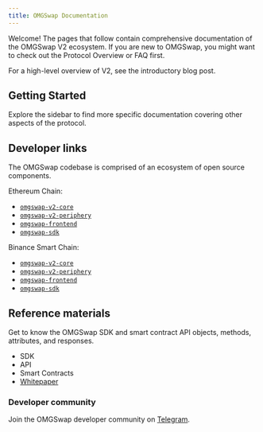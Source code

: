 ```yaml
---
title: OMGSwap Documentation
---
```


Welcome! The pages that follow contain comprehensive documentation of the OMGSwap V2 ecosystem. If you are new to OMGSwap, you might want to check out the <Link to="/docs/v2/protocol-overview">Protocol Overview</Link> or <Link to="/faq">FAQ</Link> first.

For a high-level overview of V2, see the <Link to='/blog/omgswap-v2'>introductory blog post</Link>.

## Getting Started

<Wizard />

Explore the sidebar to find more specific documentation covering other aspects of the protocol.

## Developer links

The OMGSwap codebase is comprised of an ecosystem of open source components.

Ethereum Chain:
- [`omgswap-v2-core`](https://github.com/omgswap/OMGSwap-v2-core)
- [`omgswap-v2-periphery`](https://github.com/omgswap/OMGSwap-v2-periphery)
- [`omgswap-frontend`](https://github.com/omgswap/omgswap-frontend)
- [`omgswap-sdk`](https://github.com/omgswap/omgswap-sdk)

Binance Smart Chain:
- [`omgswap-v2-core`](https://github.com/omgswap/OMGSwap-v2-core)
- [`omgswap-v2-periphery`](https://github.com/omgswap/OMGSwap-v2-periphery)
- [`omgswap-frontend`](https://github.com/omgswap/omgswap-frontend)
- [`omgswap-sdk`](https://github.com/omgswap/omgswap-bsc-sdk)

## Reference materials

Get to know the OMGSwap SDK and smart contract API objects, methods, attributes, and responses.

- <Link to="/docs/v2/SDK">SDK</Link>
- <Link to="/docs/v2/API">API</Link>
- <Link to="/docs/v2/smart-contracts">Smart Contracts</Link>
- [Whitepaper](/whitepaper.pdf)

### Developer community

Join the OMGSwap developer community on [Telegram](https://t.me/omegadefi).
